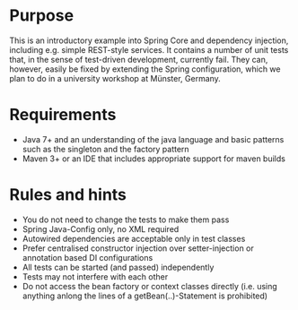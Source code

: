Purpose
=======
This is an introductory example into Spring Core and dependency injection, including e.g. simple REST-style services.
It contains a number of unit tests that, in the sense of test-driven development, currently fail. They can, however, easily
be fixed by extending the Spring configuration, which we plan to do in a university workshop at Münster, Germany.

Requirements
============
- Java 7+ and an understanding of the java language and basic patterns such as the singleton and the factory pattern
- Maven 3+ or an IDE that includes appropriate support for maven builds

Rules and hints
===============
- You do not need to change the tests to make them pass
- Spring Java-Config only, no XML required
- Autowired dependencies are acceptable only in test classes
- Prefer centralised constructor injection over setter-injection or annotation based DI configurations
- All tests can be started (and passed) independently
- Tests may not interfere with each other
- Do not access the bean factory or context classes directly (i.e. using anything anlong the lines of a getBean(..)-Statement is prohibited)

